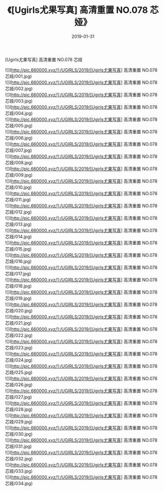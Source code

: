 ﻿---
layout: post
title:  《[Ugirls尤果写真] 高清重置 NO.078 芯娅》
date:   2019-01-31
img: http://pic.660000.xyz/1:/UGIRLS/2019/[Ugirls尤果写真] 高清重置 NO.078 芯娅/000.jpg
categories: [美女, 清纯, 唯美]
---

[Ugirls尤果写真] 高清重置 NO.078 芯娅

 ![](http://pic.660000.xyz/1:/UGIRLS/2019/[Ugirls尤果写真] 高清重置 NO.078 芯娅/001.jpg) <br>![](http://pic.660000.xyz/1:/UGIRLS/2019/[Ugirls尤果写真] 高清重置 NO.078 芯娅/002.jpg) <br>![](http://pic.660000.xyz/1:/UGIRLS/2019/[Ugirls尤果写真] 高清重置 NO.078 芯娅/003.jpg) <br>![](http://pic.660000.xyz/1:/UGIRLS/2019/[Ugirls尤果写真] 高清重置 NO.078 芯娅/004.jpg) <br>![](http://pic.660000.xyz/1:/UGIRLS/2019/[Ugirls尤果写真] 高清重置 NO.078 芯娅/005.jpg) <br>![](http://pic.660000.xyz/1:/UGIRLS/2019/[Ugirls尤果写真] 高清重置 NO.078 芯娅/006.jpg) <br>![](http://pic.660000.xyz/1:/UGIRLS/2019/[Ugirls尤果写真] 高清重置 NO.078 芯娅/007.jpg) <br>![](http://pic.660000.xyz/1:/UGIRLS/2019/[Ugirls尤果写真] 高清重置 NO.078 芯娅/008.jpg) <br>![](http://pic.660000.xyz/1:/UGIRLS/2019/[Ugirls尤果写真] 高清重置 NO.078 芯娅/009.jpg) <br>![](http://pic.660000.xyz/1:/UGIRLS/2019/[Ugirls尤果写真] 高清重置 NO.078 芯娅/010.jpg) <br>![](http://pic.660000.xyz/1:/UGIRLS/2019/[Ugirls尤果写真] 高清重置 NO.078 芯娅/011.jpg) <br>![](http://pic.660000.xyz/1:/UGIRLS/2019/[Ugirls尤果写真] 高清重置 NO.078 芯娅/012.jpg) <br>![](http://pic.660000.xyz/1:/UGIRLS/2019/[Ugirls尤果写真] 高清重置 NO.078 芯娅/013.jpg) <br>![](http://pic.660000.xyz/1:/UGIRLS/2019/[Ugirls尤果写真] 高清重置 NO.078 芯娅/014.jpg) <br>![](http://pic.660000.xyz/1:/UGIRLS/2019/[Ugirls尤果写真] 高清重置 NO.078 芯娅/015.jpg) <br>![](http://pic.660000.xyz/1:/UGIRLS/2019/[Ugirls尤果写真] 高清重置 NO.078 芯娅/016.jpg) <br>![](http://pic.660000.xyz/1:/UGIRLS/2019/[Ugirls尤果写真] 高清重置 NO.078 芯娅/017.jpg) <br>![](http://pic.660000.xyz/1:/UGIRLS/2019/[Ugirls尤果写真] 高清重置 NO.078 芯娅/018.jpg) <br>![](http://pic.660000.xyz/1:/UGIRLS/2019/[Ugirls尤果写真] 高清重置 NO.078 芯娅/019.jpg) <br>![](http://pic.660000.xyz/1:/UGIRLS/2019/[Ugirls尤果写真] 高清重置 NO.078 芯娅/020.jpg) <br>![](http://pic.660000.xyz/1:/UGIRLS/2019/[Ugirls尤果写真] 高清重置 NO.078 芯娅/021.jpg) <br>![](http://pic.660000.xyz/1:/UGIRLS/2019/[Ugirls尤果写真] 高清重置 NO.078 芯娅/022.jpg) <br>![](http://pic.660000.xyz/1:/UGIRLS/2019/[Ugirls尤果写真] 高清重置 NO.078 芯娅/023.jpg) <br>![](http://pic.660000.xyz/1:/UGIRLS/2019/[Ugirls尤果写真] 高清重置 NO.078 芯娅/024.jpg) <br>![](http://pic.660000.xyz/1:/UGIRLS/2019/[Ugirls尤果写真] 高清重置 NO.078 芯娅/025.jpg) <br>![](http://pic.660000.xyz/1:/UGIRLS/2019/[Ugirls尤果写真] 高清重置 NO.078 芯娅/026.jpg) <br>![](http://pic.660000.xyz/1:/UGIRLS/2019/[Ugirls尤果写真] 高清重置 NO.078 芯娅/027.jpg) <br>![](http://pic.660000.xyz/1:/UGIRLS/2019/[Ugirls尤果写真] 高清重置 NO.078 芯娅/028.jpg) <br>![](http://pic.660000.xyz/1:/UGIRLS/2019/[Ugirls尤果写真] 高清重置 NO.078 芯娅/029.jpg) <br>![](http://pic.660000.xyz/1:/UGIRLS/2019/[Ugirls尤果写真] 高清重置 NO.078 芯娅/030.jpg) <br>![](http://pic.660000.xyz/1:/UGIRLS/2019/[Ugirls尤果写真] 高清重置 NO.078 芯娅/031.jpg) <br>![](http://pic.660000.xyz/1:/UGIRLS/2019/[Ugirls尤果写真] 高清重置 NO.078 芯娅/032.jpg) <br>![](http://pic.660000.xyz/1:/UGIRLS/2019/[Ugirls尤果写真] 高清重置 NO.078 芯娅/033.jpg) <br>![](http://pic.660000.xyz/1:/UGIRLS/2019/[Ugirls尤果写真] 高清重置 NO.078 芯娅/034.jpg) <br>